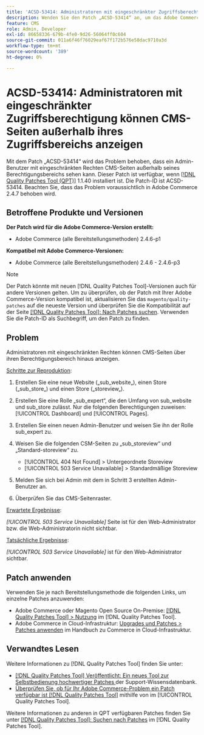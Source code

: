```yaml
---
title: 'ACSD-53414: Administratoren mit eingeschränkter Zugriffsberechtigung können CMS-Seiten außerhalb ihres Zugriffsbereichs anzeigen'
description: Wenden Sie den Patch „ACSD-53414“ an, um das Adobe Commerce-Problem zu beheben, bei dem ein Benutzer mit eingeschränktem Administratorzugriff CMS-Seiten außerhalb seines Berechtigungsbereichs sehen kann.
feature: CMS
role: Admin, Developer
exl-id: 86658336-679b-4fe0-9d26-56064ff0c604
source-git-commit: 011a6f46f76029eaf67f172b576e58dac9710a3d
workflow-type: tm+mt
source-wordcount: '389'
ht-degree: 0%

---
```


# ACSD-53414: Administratoren mit eingeschränkter Zugriffsberechtigung können CMS-Seiten außerhalb ihres Zugriffsbereichs anzeigen

Mit dem Patch „ACSD-53414“ wird das Problem behoben, dass ein Admin-Benutzer mit eingeschränkten Rechten CMS-Seiten außerhalb seines Berechtigungsbereichs sehen kann. Dieser Patch ist verfügbar, wenn [[!DNL Quality Patches Tool (QPT)]](https://experienceleague.adobe.com/de/docs/commerce-operations/tools/quality-patches-tool/quality-patches-tool-to-self-serve-quality-patches) 1.1.40 installiert ist. Die Patch-ID ist ACSD-53414. Beachten Sie, dass das Problem voraussichtlich in Adobe Commerce 2.4.7 behoben wird.

## Betroffene Produkte und Versionen

**Der Patch wird für die Adobe Commerce-Version erstellt:**

* Adobe Commerce (alle Bereitstellungsmethoden) 2.4.6-p1

**Kompatibel mit Adobe Commerce-Versionen:**

* Adobe Commerce (alle Bereitstellungsmethoden) 2.4.6 - 2.4.6-p3

>[!NOTE]
>
>Der Patch könnte mit neuen [!DNL Quality Patches Tool]-Versionen auch für andere Versionen gelten. Um zu überprüfen, ob der Patch mit Ihrer Adobe Commerce-Version kompatibel ist, aktualisieren Sie das `magento/quality-patches` auf die neueste Version und überprüfen Sie die Kompatibilität auf der Seite [[!DNL Quality Patches Tool]: Nach Patches suchen](https://experienceleague.adobe.com/tools/commerce-quality-patches/index.html?lang=de). Verwenden Sie die Patch-ID als Suchbegriff, um den Patch zu finden.

## Problem

Administratoren mit eingeschränkten Rechten können CMS-Seiten über ihren Berechtigungsbereich hinaus anzeigen.

<u>Schritte zur Reproduktion</u>:

1. Erstellen Sie eine neue Website („sub_website„), einen Store („sub_store„) und einen Store („storeview„).
1. Erstellen Sie eine Rolle „sub_expert“, die den Umfang von sub_website und sub_store zulässt. Nur die folgenden Berechtigungen zuweisen: [!UICONTROL Dashboard] und [!UICONTROL Pages].
1. Erstellen Sie einen neuen Admin-Benutzer und weisen Sie ihn der Rolle sub_expert zu.
1. Weisen Sie die folgenden CSM-Seiten zu „sub_storeview“ und „Standard-storeview“ zu.

   * [!UICONTROL 404 Not Found] > Untergeordnete Storeview
   * [!UICONTROL 503 Service Unavailable] > Standardmäßige Storeview

1. Melden Sie sich bei Admin mit dem in Schritt 3 erstellten Admin-Benutzer an.
1. Überprüfen Sie das CMS-Seitenraster.

<u>Erwartete Ergebnisse</u>:

*[!UICONTROL 503 Service Unavailable]* Seite ist für den Web-Administrator bzw. die Web-Administratorin nicht sichtbar.

<u>Tatsächliche Ergebnisse</u>:

*[!UICONTROL 503 Service Unavailable]* ist für den Web-Administrator sichtbar.

## Patch anwenden

Verwenden Sie je nach Bereitstellungsmethode die folgenden Links, um einzelne Patches anzuwenden:

* Adobe Commerce oder Magento Open Source On-Premise: [[!DNL Quality Patches Tool] > Nutzung](/help/tools/quality-patches-tool/usage.md) im [!DNL Quality Patches Tool].
* Adobe Commerce in Cloud-Infrastruktur: [Upgrades und Patches > Patches anwenden](https://experienceleague.adobe.com/docs/commerce-cloud-service/user-guide/develop/upgrade/apply-patches.html?lang=de) im Handbuch zu Commerce in Cloud-Infrastruktur.

## Verwandtes Lesen

Weitere Informationen zu [!DNL Quality Patches Tool] finden Sie unter:

* [[!DNL Quality Patches Tool] Veröffentlicht: Ein neues Tool zur Selbstbedienung hochwertiger Patches ](https://experienceleague.adobe.com/de/docs/commerce-operations/tools/quality-patches-tool/quality-patches-tool-to-self-serve-quality-patches) der Support-Wissensdatenbank.
* [Überprüfen Sie, ob für Ihr Adobe Commerce-Problem ein Patch verfügbar ist [!DNL Quality Patches Tool]](/help/tools/quality-patches-tool/patches-available-in-qpt/check-patch-for-magento-issue-with-magento-quality-patches.md) mithilfe von im [!UICONTROL Quality Patches Tool].


Weitere Informationen zu anderen in QPT verfügbaren Patches finden Sie unter [[!DNL Quality Patches Tool]: Suchen nach Patches](https://experienceleague.adobe.com/tools/commerce-quality-patches/index.html?lang=de) im [!DNL Quality Patches Tool].
